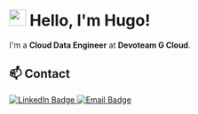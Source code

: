 
# <img src="https://media.giphy.com/media/hvRJCLFzcasrR4ia7z/giphy.gif" width="30px"/> Hello, I'm Hugo!

I'm a **Cloud Data Engineer** at **Devoteam G Cloud**.

## 📫 Contact

<div id="badges">
  <a href="https://www.linkedin.com/in/hrialan/" target="_blank">
    <img src="https://img.shields.io/badge/LinkedIn-blue?style=for-the-badge&logo=linkedin&logoColor=white" alt="LinkedIn Badge"/>
  </a>
  <a href="mailto:contact@hrialan.simplelogin.com">
    <img src="https://img.shields.io/badge/Email-red?style=for-the-badge&logo=gmail&logoColor=white" alt="Email Badge"/>
  </a>
</div>
